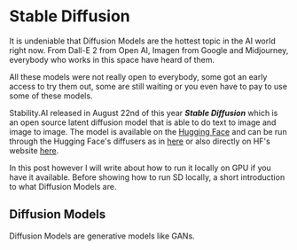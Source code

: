 # Stable Diffusion 

It is undeniable that Diffusion Models are the hottest topic in the AI world right now. From Dall-E 2 from Open AI, Imagen from Google and Midjourney, everybody who works in this space have heard of them. 

All these models were not really open to everybody, some got an early access to try them out, some are still waiting or you even have to pay to use some of these models. 

Stability.AI released in August 22nd of this year ***Stable Diffusion*** which is an open source latent diffusion model that is able to do text to image and image to image. 
The model is available on the [Hugging Face](https://huggingface.co/CompVis/stable-diffusion) and can be run through the Hugging Face's diffusers as in [here](https://colab.research.google.com/github/huggingface/notebooks/blob/main/diffusers/stable_diffusion.ipynb) or also directly on HF's website [here](https://huggingface.co/spaces/stabilityai/stable-diffusion).

In this post however I will write about how to run it locally on GPU if you have it available.
Before showing how to run SD locally, a short introduction to what Diffusion Models are.

## Diffusion Models

Diffusion Models are generative models like GANs. 
